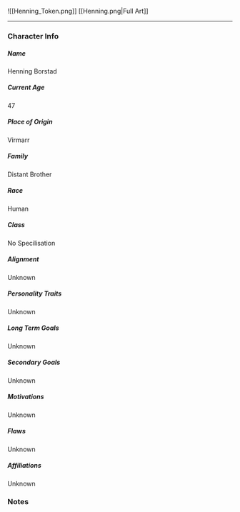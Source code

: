 ![[Henning_Token.png]]
[[Henning.png|Full Art]]

---
### Character Info

##### Name 
Henning Borstad 

##### Current Age
47

##### Place of Origin
Virmarr

##### Family
Distant Brother

##### Race
Human

##### Class
No Specilisation

##### Alignment
Unknown

##### Personality Traits
Unknown

##### Long Term Goals
Unknown

##### Secondary Goals
Unknown

##### Motivations
Unknown

##### Flaws
Unknown

##### Affiliations
Unknown

### Notes

